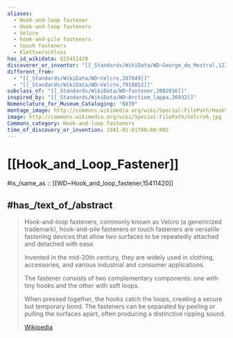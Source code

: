 ```yaml
---
aliases:
  - Hook-and-loop fastener
  - Hook-and-loop fasteners
  - Velcro
  - hook-and-pile fasteners
  - touch fasteners
  - Klettverschluss
has_id_wikidata: Q15411420
discoverer_or_inventor: "[[_Standards/WikiData/WD~George_de_Mestral,123525]]"
different_from:
  - "[[_Standards/WikiData/WD~Velcro,207649]]"
  - "[[_Standards/WikiData/WD~Velcro,7918852]]"
subclass_of: "[[_Standards/WikiData/WD~fastener,2002016]]"
inspired_by: "[[_Standards/WikiData/WD~Arctium_lappa,26932]]"
Nomenclature_for_Museum_Cataloging: "6839"
montage_image: http://commons.wikimedia.org/wiki/Special:FilePath/Hook%20and%20loop%20fastener%20collage.png
image: http://commons.wikimedia.org/wiki/Special:FilePath/Velcro6.jpg
Commons_category: Hook-and-loop fasteners
time_of_discovery_or_invention: 1941-01-01T00:00:00Z
---
```


# [[Hook_and_Loop_Fastener]] 

#is_/same_as :: [[WD~Hook_and_loop_fastener,15411420]] 

## #has_/text_of_/abstract 

> Hook-and-loop fasteners, commonly known as Velcro (a genericized trademark), 
> hook-and-pile fasteners or touch fasteners are versatile fastening devices 
> that allow two surfaces to be repeatedly attached and detached with ease. 
> 
> Invented in the mid-20th century, they are widely used in 
> clothing, accessories, and various industrial and consumer applications. 
> 
> The fastener consists of two complementary components: 
> one with tiny hooks and the other with soft loops. 
> 
> When pressed together, the hooks catch the loops, creating a secure but temporary bond. 
> The fasteners can be separated by peeling or pulling the surfaces apart, 
> often producing a distinctive ripping sound.
>
> [Wikipedia](https://en.wikipedia.org/wiki/Hook-and-loop%20fastener) 

